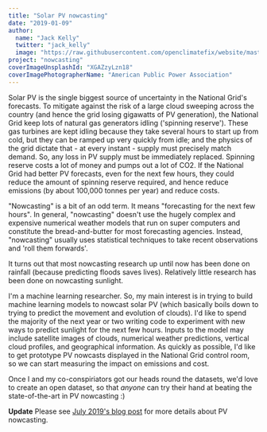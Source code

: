 ```yaml
---
title: "Solar PV nowcasting"
date: "2019-01-09"
author:
  name: "Jack Kelly"
  twitter: "jack_kelly"
  image: "https://raw.githubusercontent.com/openclimatefix/website/master/src/images/people/jack.png"
project: "nowcasting"
coverImageUnsplashId: "XGAZzyLzn18"
coverImagePhotographerName: "American Public Power Association"
---
```


Solar PV is the single biggest source of uncertainty in the National Grid's forecasts. To mitigate against the risk of a large cloud sweeping across the country (and hence the grid losing gigawatts of PV generation), the National Grid keep lots of natural gas generators idling ('spinning reserve'). These gas turbines are kept idling because they take several hours to start up from cold, but they can be ramped up very quickly from idle; and the physics of the grid dictate that - at every instant - supply must precisely match demand. So, any loss in PV supply must be immediately replaced. Spinning reserve costs a lot of money and pumps out a lot of CO2. If the National Grid had better PV forecasts, even for the next few hours, they could reduce the amount of spinning reserve required, and hence reduce emissions (by about 100,000 tonnes per year) and reduce costs.

"Nowcasting" is a bit of an odd term. It means "forecasting for the next few hours". In general, "nowcasting" doesn't use the hugely complex and expensive numerical weather models that run on super computers and constitute the bread-and-butter for most forecasting agencies. Instead, "nowcasting" usually uses statistical techniques to take recent observations and 'roll them forwards'.

It turns out that most nowcasting research up until now has been done on rainfall (because predicting floods saves lives). Relatively little research has been done on nowcasting sunlight.

I'm a machine learning researcher. So, my main interest is in trying to build machine learning models to nowcast solar PV (which basically boils down to trying to predict the movement and evolution of clouds). I'd like to spend the majority of the next year or two writing code to experiment with new ways to predict sunlight for the next few hours. Inputs to the model may include satellite images of clouds, numerical weather predictions, vertical cloud profiles, and geographical information. As quickly as possible, I'd like to get prototype PV nowcasts displayed in the National Grid control room, so we can start measuring the impact on emissions and cost.

Once I and my co-conspiriators got our heads round the datasets, we'd love to create an open dataset, so that _anyone_ can try their hand at beating the state-of-the-art in PV nowcasting :)

**Update** Please see [July 2019's blog post](/blog/2019-07-01-starting-solar-electricity-nowcasting) for more details about PV nowcasting.
